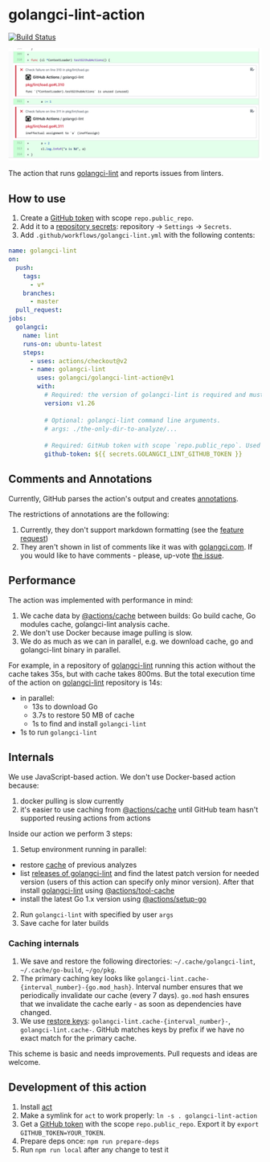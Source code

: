 # golangci-lint-action

[![Build Status](https://github.com/golangci/golangci-lint-action/workflows/build-and-test/badge.svg)](https://github.com/golangci/golangci-lint-action/actions)

![GitHub Annotations](./static/annotations.png)

The action that runs [golangci-lint](https://github.com/golangci/golangci-lint) and reports issues from linters.

## How to use

1. Create a [GitHub token](https://github.com/settings/tokens/new) with scope `repo.public_repo`.
2. Add it to a [repository secrets](https://help.github.com/en/actions/configuring-and-managing-workflows/creating-and-storing-encrypted-secrets#creating-encrypted-secrets): repository -> `Settings` -> `Secrets`.
3. Add `.github/workflows/golangci-lint.yml` with the following contents:

```yaml
name: golangci-lint
on:
  push:
    tags:
      - v*
    branches:
      - master
  pull_request:
jobs:
  golangci:
    name: lint
    runs-on: ubuntu-latest
    steps:
      - uses: actions/checkout@v2
      - name: golangci-lint
        uses: golangci/golangci-lint-action@v1
        with:
          # Required: the version of golangci-lint is required and must be specified without patch version: we always use the latest patch version.
          version: v1.26

          # Optional: golangci-lint command line arguments.
          # args: ./the-only-dir-to-analyze/...

          # Required: GitHub token with scope `repo.public_repo`. Used for fetching a list of releases of golangci-lint.
          github-token: ${{ secrets.GOLANGCI_LINT_GITHUB_TOKEN }}
```

## Comments and Annotations

Currently, GitHub parses the action's output and creates [annotations](https://github.community/t5/GitHub-Actions/What-are-annotations/td-p/30770).

The restrictions of annotations are the following:

1. Currently, they don't support markdown formatting (see the [feature request](https://github.community/t5/GitHub-API-Development-and/Checks-Ability-to-include-Markdown-in-line-annotations/m-p/56704))
2. They aren't shown in list of comments like it was with [golangci.com](https://golangci.com). If you would like to have comments - please, up-vote [the issue](https://github.com/golangci/golangci-lint-action/issues/5).

## Performance

The action was implemented with performance in mind:

1. We cache data by [@actions/cache](https://github.com/actions/cache) between builds: Go build cache, Go modules cache, golangci-lint analysis cache.
2. We don't use Docker because image pulling is slow.
3. We do as much as we can in parallel, e.g. we download cache, go and golangci-lint binary in parallel.

For example, in a repository of [golangci-lint](https://github.com/golangci/golangci-lint) running this action without the cache takes 35s, but with cache takes 800ms.
But the total execution time of the action on [golangci-lint](https://github.com/golangci/golangci-lint) repository is 14s:
  * in parallel:
    * 13s to download Go
    * 3.7s to restore 50 MB of cache
    * 1s to find and install `golangci-lint`
  * 1s to run `golangci-lint`

## Internals

We use JavaScript-based action. We don't use Docker-based action because:

1. docker pulling is slow currently
2. it's easier to use caching from [@actions/cache](https://github.com/actions/cache) until GitHub team hasn't supported reusing actions from actions

Inside our action we perform 3 steps:

1. Setup environment running in parallel:
  * restore [cache](https://github.com/actions/cache) of previous analyzes
  * list [releases of golangci-lint](https://github.com/golangci/golangci-lint/releases) and find the latest patch version
    for needed version (users of this action can specify only minor version). After that install [golangci-lint](https://github.com/golangci/golangci-lint) using [@actions/tool-cache](https://github.com/actions/toolkit/tree/master/packages/tool-cache)
  * install the latest Go 1.x version using [@actions/setup-go](https://github.com/actions/setup-go)
2. Run `golangci-lint` with specified by user `args`
3. Save cache for later builds

### Caching internals

1. We save and restore the following directories: `~/.cache/golangci-lint`, `~/.cache/go-build`, `~/go/pkg`.
2. The primary caching key looks like `golangci-lint.cache-{interval_number}-{go.mod_hash}`. Interval number ensures that we periodically invalidate
   our cache (every 7 days). `go.mod` hash ensures that we invalidate the cache early - as soon as dependencies have changed.
3. We use [restore keys](https://help.github.com/en/actions/configuring-and-managing-workflows/caching-dependencies-to-speed-up-workflows#matching-a-cache-key): `golangci-lint.cache-{interval_number}-`, `golangci-lint.cache-`. GitHub matches keys by prefix if we have no exact match for the primary cache.

This scheme is basic and needs improvements. Pull requests and ideas are welcome.

## Development of this action

1. Install [act](https://github.com/nektos/act#installation)
2. Make a symlink for `act` to work properly: `ln -s . golangci-lint-action`
3. Get a [GitHub token](https://github.com/settings/tokens/new) with the scope `repo.public_repo`. Export it by `export GITHUB_TOKEN=YOUR_TOKEN`.
4. Prepare deps once: `npm run prepare-deps`
5. Run `npm run local` after any change to test it